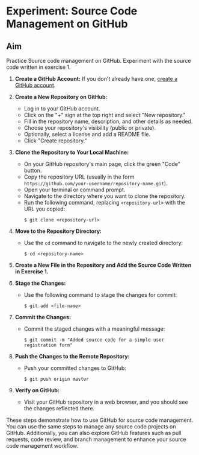 # Experiment: Source Code Management on GitHub

## Aim
Practice Source code management on GitHub. Experiment with the source code written in exercise 1.


1. **Create a GitHub Account:** If you don't already have one, [create a GitHub account](https://github.com/).

2. **Create a New Repository on GitHub:** 
   - Log in to your GitHub account.
   - Click on the "+" sign at the top right and select "New repository."
   - Fill in the repository name, description, and other details as needed.
   - Choose your repository's visibility (public or private).
   - Optionally, select a license and add a README file.
   - Click "Create repository."

3. **Clone the Repository to Your Local Machine:** 
   - On your GitHub repository's main page, click the green "Code" button.
   - Copy the repository URL (usually in the form `https://github.com/your-username/repository-name.git`).
   - Open your terminal or command prompt.
   - Navigate to the directory where you want to clone the repository.
   - Run the following command, replacing `<repository-url>` with the URL you copied:
     ```
     $ git clone <repository-url>
     ```

4. **Move to the Repository Directory:** 
   - Use the `cd` command to navigate to the newly created directory:
     ```
     $ cd <repository-name>
     ```

5. **Create a New File in the Repository and Add the Source Code Written in Exercise 1.**

6. **Stage the Changes:** 
   - Use the following command to stage the changes for commit:
     ```
     $ git add <file-name>
     ```

7. **Commit the Changes:** 
   - Commit the staged changes with a meaningful message:
     ```
     $ git commit -m "Added source code for a simple user registration form"
     ```

8. **Push the Changes to the Remote Repository:** 
   - Push your committed changes to GitHub:
     ```
     $ git push origin master
     ```

9. **Verify on GitHub:** 
   - Visit your GitHub repository in a web browser, and you should see the changes reflected there.

These steps demonstrate how to use GitHub for source code management. You can use the same steps to manage any source code projects on GitHub. Additionally, you can also explore GitHub features such as pull requests, code review, and branch management to enhance your source code management workflow.
